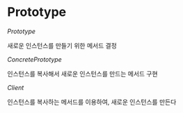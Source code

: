 # Prototype

*Prototype*

새로운 인스턴스를 만들기 위한 메서드 결정

*ConcretePrototype*

인스턴스를 복사해서 새로운 인스턴스를 만드는 메서드 구현

*Client*

인스턴스를 복사하는 메서드를 이용하여, 새로운 인스턴스를 만든다
